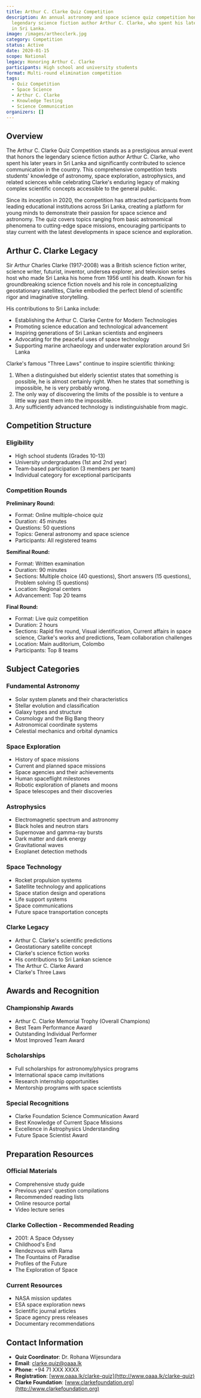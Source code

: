 ```yaml
---
title: Arthur C. Clarke Quiz Competition
description: An annual astronomy and space science quiz competition honoring the
  legendary science fiction author Arthur C. Clarke, who spent his later years
  in Sri Lanka.
image: /images/arthecclerk.jpg
category: Competition
status: Active
date: 2020-01-15
scope: National
legacy: Honoring Arthur C. Clarke
participants: High school and university students
format: Multi-round elimination competition
tags:
  - Quiz Competition
  - Space Science
  - Arthur C. Clarke
  - Knowledge Testing
  - Science Communication
organizers: []
---
```


## Overview

The Arthur C. Clarke Quiz Competition stands as a prestigious annual event that honors the legendary science fiction author Arthur C. Clarke, who spent his later years in Sri Lanka and significantly contributed to science communication in the country. This comprehensive competition tests students' knowledge of astronomy, space exploration, astrophysics, and related sciences while celebrating Clarke's enduring legacy of making complex scientific concepts accessible to the general public.

Since its inception in 2020, the competition has attracted participants from leading educational institutions across Sri Lanka, creating a platform for young minds to demonstrate their passion for space science and astronomy. The quiz covers topics ranging from basic astronomical phenomena to cutting-edge space missions, encouraging participants to stay current with the latest developments in space science and exploration.

## Arthur C. Clarke Legacy

Sir Arthur Charles Clarke (1917-2008) was a British science fiction writer, science writer, futurist, inventor, undersea explorer, and television series host who made Sri Lanka his home from 1956 until his death. Known for his groundbreaking science fiction novels and his role in conceptualizing geostationary satellites, Clarke embodied the perfect blend of scientific rigor and imaginative storytelling.

His contributions to Sri Lanka include:

- Establishing the Arthur C. Clarke Centre for Modern Technologies
- Promoting science education and technological advancement
- Inspiring generations of Sri Lankan scientists and engineers
- Advocating for the peaceful uses of space technology
- Supporting marine archaeology and underwater exploration around Sri Lanka

Clarke's famous "Three Laws" continue to inspire scientific thinking:

1. When a distinguished but elderly scientist states that something is possible, he is almost certainly right. When he states that something is impossible, he is very probably wrong.
2. The only way of discovering the limits of the possible is to venture a little way past them into the impossible.
3. Any sufficiently advanced technology is indistinguishable from magic.

## Competition Structure

### Eligibility

- High school students (Grades 10-13)
- University undergraduates (1st and 2nd year)
- Team-based participation (3 members per team)
- Individual category for exceptional participants

### Competition Rounds

**Preliminary Round:**

- Format: Online multiple-choice quiz
- Duration: 45 minutes
- Questions: 50 questions
- Topics: General astronomy and space science
- Participants: All registered teams

**Semifinal Round:**

- Format: Written examination
- Duration: 90 minutes
- Sections: Multiple choice (40 questions), Short answers (15 questions), Problem solving (5 questions)
- Location: Regional centers
- Advancement: Top 20 teams

**Final Round:**

- Format: Live quiz competition
- Duration: 2 hours
- Sections: Rapid fire round, Visual identification, Current affairs in space science, Clarke's works and predictions, Team collaboration challenges
- Location: Main auditorium, Colombo
- Participants: Top 8 teams

## Subject Categories

### Fundamental Astronomy

- Solar system planets and their characteristics
- Stellar evolution and classification
- Galaxy types and structure
- Cosmology and the Big Bang theory
- Astronomical coordinate systems
- Celestial mechanics and orbital dynamics

### Space Exploration

- History of space missions
- Current and planned space missions
- Space agencies and their achievements
- Human spaceflight milestones
- Robotic exploration of planets and moons
- Space telescopes and their discoveries

### Astrophysics

- Electromagnetic spectrum and astronomy
- Black holes and neutron stars
- Supernovae and gamma-ray bursts
- Dark matter and dark energy
- Gravitational waves
- Exoplanet detection methods

### Space Technology

- Rocket propulsion systems
- Satellite technology and applications
- Space station design and operations
- Life support systems
- Space communications
- Future space transportation concepts

### Clarke Legacy

- Arthur C. Clarke's scientific predictions
- Geostationary satellite concept
- Clarke's science fiction works
- His contributions to Sri Lankan science
- The Arthur C. Clarke Award
- Clarke's Three Laws

## Awards and Recognition

### Championship Awards

- Arthur C. Clarke Memorial Trophy (Overall Champions)
- Best Team Performance Award
- Outstanding Individual Performer
- Most Improved Team Award

### Scholarships

- Full scholarships for astronomy/physics programs
- International space camp invitations
- Research internship opportunities
- Mentorship programs with space scientists

### Special Recognitions

- Clarke Foundation Science Communication Award
- Best Knowledge of Current Space Missions
- Excellence in Astrophysics Understanding
- Future Space Scientist Award

## Preparation Resources

### Official Materials

- Comprehensive study guide
- Previous years' question compilations
- Recommended reading lists
- Online resource portal
- Video lecture series

### Clarke Collection - Recommended Reading

- 2001: A Space Odyssey
- Childhood's End
- Rendezvous with Rama
- The Fountains of Paradise
- Profiles of the Future
- The Exploration of Space

### Current Resources

- NASA mission updates
- ESA space exploration news
- Scientific journal articles
- Space agency press releases
- Documentary recommendations

## Contact Information

- **Quiz Coordinator**: Dr. Rohana Wijesundara
- **Email**: <clarke.quiz@oaaa.lk>
- **Phone**: +94 71 XXX XXXX
- **Registration**: [www.oaaa.lk/clarke-quiz](http://www.oaaa.lk/clarke-quiz)
- **Clarke Foundation**: [www.clarkefoundation.org](http://www.clarkefoundation.org)
